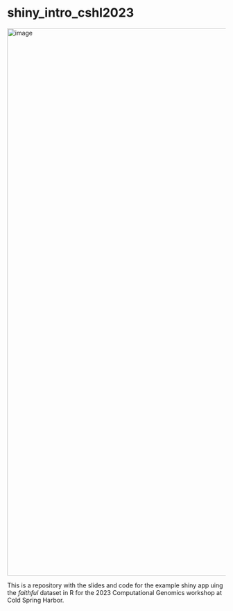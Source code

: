 # shiny_intro_cshl2023
<img width="1261" alt="image" src="https://github.com/sophia-gibson/shiny_intro_cshl2023/assets/73716087/5683cd8d-f038-4667-96da-935413b75d7e">

This is a repository with the slides and code for the example shiny app uing the *faithful* dataset in R for the 2023 Computational Genomics workshop at Cold Spring Harbor.
